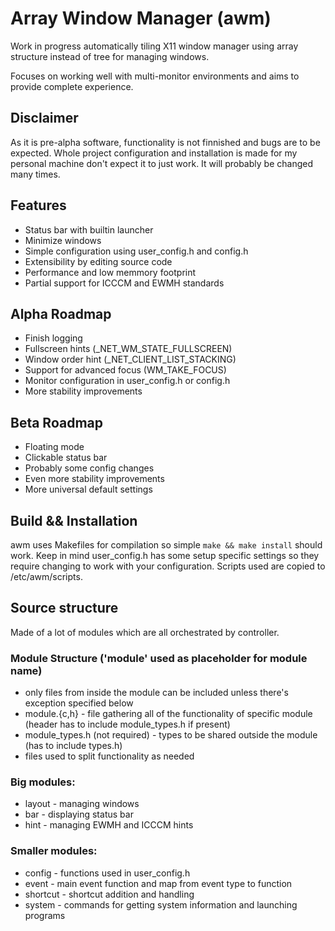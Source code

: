 # Array Window Manager (awm)

Work in progress automatically tiling X11 window manager using array structure
instead of tree for managing windows.

Focuses on working well with multi-monitor environments and aims to provide
complete experience.

## Disclaimer
As it is pre-alpha software, functionality is not finnished and bugs are to be
expected.
Whole project configuration and installation is made for my personal machine
don't expect it to just work. It will probably be changed many times.

## Features
- Status bar with builtin launcher
- Minimize windows
- Simple configuration using user_config.h and config.h
- Extensibility by editing source code
- Performance and low memmory footprint
- Partial support for ICCCM and EWMH standards

## Alpha Roadmap
- Finish logging
- Fullscreen hints (_NET_WM_STATE_FULLSCREEN)
- Window order hint (_NET_CLIENT_LIST_STACKING)
- Support for advanced focus (WM_TAKE_FOCUS)
- Monitor configuration in user_config.h or config.h
- More stability improvements

## Beta Roadmap
- Floating mode
- Clickable status bar
- Probably some config changes
- Even more stability improvements
- More universal default settings

## Build && Installation
awm uses Makefiles for compilation so simple `make && make install` should work.
Keep in mind user_config.h has some setup specific settings so they require changing
to work with your configuration.
Scripts used are copied to /etc/awm/scripts.

## Source structure
Made of a lot of modules which are all orchestrated by controller.
### Module Structure ('module' used as placeholder for module name)
- only files from inside the module can be included unless there's exception specified below
- module.{c,h} - file gathering all of the functionality of specific module (header has to include module_types.h if present)
- module_types.h (not required) - types to be shared outside the module (has to include types.h)
- files used to split functionality as needed
### Big modules:
- layout - managing windows
- bar - displaying status bar
- hint - managing EWMH and ICCCM hints
### Smaller modules:
- config - functions used in user_config.h
- event - main event function and map from event type to function
- shortcut - shortcut addition and handling
- system - commands for getting system information and launching programs
